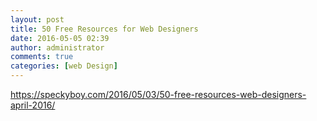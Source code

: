 ```yaml
---
layout: post
title: 50 Free Resources for Web Designers
date: 2016-05-05 02:39
author: administrator
comments: true
categories: [web Design]
---
```

<a href="https://speckyboy.com/2016/05/03/50-free-resources-web-designers-april-2016/">https://speckyboy.com/2016/05/03/50-free-resources-web-designers-april-2016/</a>
